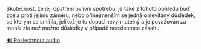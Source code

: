 
Skutečnost, že její opatření ovlivní spotřebu, je také z tohoto pohledu buď zcela proti jejímu záměru, nebo přinejmenším se jedná o nevítaný důsledek, se kterým se smířila, jelikož je to dopad nevyhnutelný a je považován za menší zlo než možné důsledky v případě neexistence zásahu.

[🔊 Poslechnout audio](/data/7-paragraphs/audio/chapter_147/para_012-Skutenost-e-jej-opaten-ovlivn-spotebu-je.mp3)
